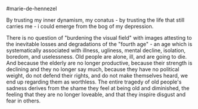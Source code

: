 #marie-de-hennezel

By trusting my inner dynamism, my conatus - by trusting the life that still carries me - i could emerge from the bog of my depression.

There is no question of "burdening the visual field" with images attesting to the inevitable losses and degradations of the "fourth age" - an age which is systematically associated with illness, ugliness, mental decline, isolation, boredom, and uselessness. Old people are alone, ill, and are going to die. And because the elderly are no longer productive, because their strength is declining and they no longer say much, because they have no political weight, do not defend their rights, and do not make themselves heard, we end up regarding them as worthless. The entire tragedy of old people's sadness derives from the shame they feel at being old and diminished, the feeling that they are no longer loveable, and that they inspire disgust and fear in others.